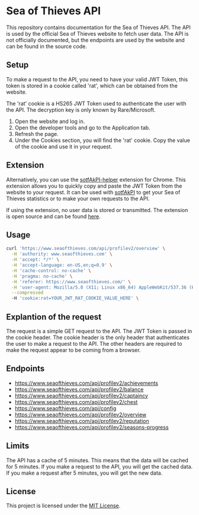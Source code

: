 # Sea of Thieves API

This repository contains documentation for the Sea of Thieves API. The API is used by the official Sea of Thieves website to fetch user data. The API is not officially documented, but the endpoints are used by the website and can be found in the source code.

## Setup

To make a request to the API, you need to have your valid JWT Token, this token is stored in a cookie called 'rat', which can be obtained from the website.

The 'rat' cookie is a HS265 JWT Token used to authenticate the user with the API. The decryption key is only known by Rare/Microsoft.

1. Open the website and log in.
2. Open the developer tools and go to the Application tab.
3. Refresh the page.
4. Under the Cookies section, you will find the 'rat' cookie. Copy the value of the cookie and use it in your request.

## Extension

Alternatively, you can use the [sotfAkPI-helper](https://github.com/Perryhdlp/sotfAkPI-helper) extension for Chrome. This extension allows you to quickly copy and paste the JWT Token from the website to your request. It can be used with [sotfAkPI](https://www.example.com) to get your Sea of Thieves statistics or to make your own requests to the API.

If using the extension, no user data is stored or transmitted. The extension is open source and can be found [here](https://github.com/Perryhdlp/sotfAkPI-helper).


## Usage

```bash
curl 'https://www.seaofthieves.com/api/profilev2/overview' \
  -H 'authority: www.seaofthieves.com' \
  -H 'accept: */*' \
  -H 'accept-language: en-US,en;q=0.9' \
  -H 'cache-control: no-cache' \
  -H 'pragma: no-cache' \
  -H 'referer: https://www.seaofthieves.com/' \
  -H 'user-agent: Mozilla/5.0 (X11; Linux x86_64) AppleWebKit/537.36 (KHTML, like Gecko) Chrome/114.0.0.0 Safari/537.36' \
  --compressed
  -H 'cookie:rat=YOUR_JWT_RAT_COOKIE_VALUE_HERE' \
  ```

## Explantion of the request

The request is a simple GET request to the API. The JWT Token is passed in the cookie header. The cookie header is the only header that authenticates the user to make a request to the API. The other headers are required to make the request appear to be coming from a browser. 

## Endpoints

 - https://www.seaofthieves.com/api/profilev2/achievements
 - https://www.seaofthieves.com/api/profilev2/balance
 - https://www.seaofthieves.com/api/profilev2/captaincy
 - https://www.seaofthieves.com/api/profilev2/chest
 - https://www.seaofthieves.com/api/config
 - https://www.seaofthieves.com/api/profilev2/overview
 - https://www.seaofthieves.com/api/profilev2/reputation
 - https://www.seaofthieves.com/api/profilev2/seasons-progress

## Limits

The API has a cache of 5 minutes. This means that the data will be cached for 5 minutes. If you make a request to the API, you will get the cached data. If you make a request after 5 minutes, you will get the new data.

## License

This project is licensed under the [MIT License](LICENSE).
